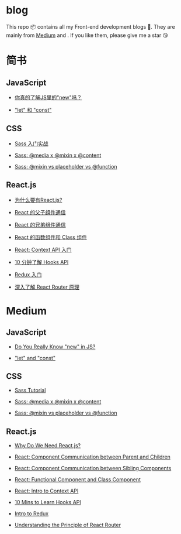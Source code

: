 # blog
This repo 📦 contains all my Front-end development blogs 📒. 
They are mainly from [Medium](https://medium.com/@haixiang6123) and [](https://www.jianshu.com/u/0340be4082b5).
If you like them, please give me a star 😘

# 简书

## JavaScript
* [你真的了解JS里的"new"吗？](https://www.jianshu.com/p/0b31c965f9ce)

* ["let" 和 "const"](https://www.jianshu.com/p/1a49138ddbc9)

## CSS
* [Sass 入门实战](https://www.jianshu.com/p/da33dd1bdffd)

* [Sass: @media x @mixin x @content](https://www.jianshu.com/p/1570a731b7e1)

* [Sass: @mixin vs placeholder vs @function](https://www.jianshu.com/p/9e58f753781d)

## React.js
* [为什么要有React.js?](https://www.jianshu.com/p/55a55e271ebe)

* [React 的父子组件通信](https://www.jianshu.com/p/f5b75a6e3105)

* [React 的兄弟组件通信](https://www.jianshu.com/p/c4d3e194a699)

* [React 的函数组件和 Class 组件](https://www.jianshu.com/p/a6e70fd35674)

* [React: Context API 入门](https://www.jianshu.com/p/4aa68108d7d0)

* [10 分钟了解 Hooks API](https://www.jianshu.com/p/9047d28218cd)

* [Redux 入门](https://www.jianshu.com/p/733f0f664ee3)

* [深入了解 React Router 原理](https://www.jianshu.com/p/53dc287a8020)

# Medium

## JavaScript

* [Do You Really Know "new" in JS?](https://medium.com/@haixiang6123/do-you-really-know-new-in-js-6ce794874f44)

* ["let" and "const"](https://medium.com/@haixiang6123/let-and-const-b6fc0311d825)

## CSS

* [Sass Tutorial](https://medium.com/@haixiang6123/sass-tutorial-d25ecccc2132)

* [Sass: @media x @mixin x @content](https://medium.com/@haixiang6123/media-x-mixin-x-content-31be611aafc)

* [Sass: @mixin vs placeholder vs @function](https://www.jianshu.com/p/9e58f753781d)

## React.js

* [Why Do We Need React.js?](https://medium.com/@haixiang6123/why-do-we-need-react-js-d158b95e1df3)

* [React: Component Communication between Parent and Children](https://medium.com/@haixiang6123/react-communication-between-parent-and-children-925a7bb0c517)

* [React: Component Communication between Sibling Components](https://medium.com/@haixiang6123/react-js-component-communication-between-sibling-components-1fdd21328c64)

* [React: Functional Component and Class Component](https://medium.com/@haixiang6123/react-js-functional-component-and-class-component-6a6b04194b51)

* [React: Intro to Context API](https://medium.com/@haixiang6123/react-intro-to-context-api-15915735f257)

* [10 Mins to Learn Hooks API](https://medium.com/@haixiang6123/10-mins-to-learn-hooks-api-d70ee7b01e11)

* [Intro to Redux](https://medium.com/@haixiang6123/intro-to-redux-c6a74c58c685)

* [Understanding the Principle of React Router](https://medium.com/@haixiang6123/understanding-the-principle-of-react-router-5c9cd62a7d60)
